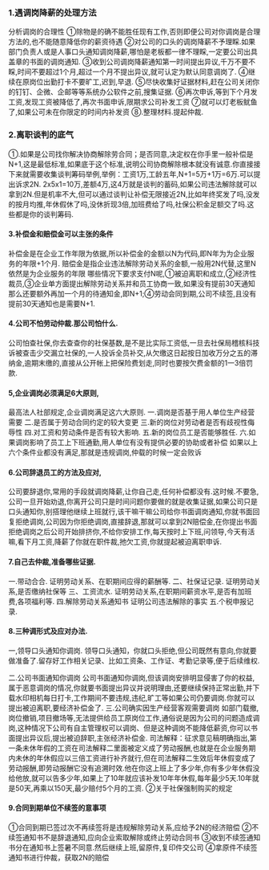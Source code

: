 ### 1.遇调岗降薪的处理方法

分析调岗的合理性
①除物是的确不能胜任现有工作,否则即便公司对你调岗是合理方法的,也不能随意降低你的薪资待遇
②对公司的口头的调岗降薪不予理睬.如果部门负责人或是人事口头通知调岗降薪,哪怕是老板都一律不理睬,一定要公司出具盖章的书面的调岗通知.
③收到公司调岗降薪通知第一时间提出异议,千万不要不睬,时间不要超过1个月,超过一个月不提出异议,就可认定为默认同意调岗了.
④继续在原岗位出勤打卡不要旷工,迟到,早退.
⑤尽快收集好证据材料,赶在公司关闭你的钉钉、企微、企邮等等系统办公软件之前,搜集证据.
⑥再次申诉,等到下个月发工资,发现工资被降低了,再次书面申诉,限期求公司补发工资
⑦就可以灯老板鱿鱼了,如果公可未在你限定的时间内补发资
⑧.整理材料.提起仲裁.

### 2.离职谈判的底气

①.如果是公司找你解决协商解除劳合同；是否同意,决定权在你手里一般补偿是N+1,这是最低标准,如果底于这个标准,说明公司协商解除根本就没有诚意.你直接接下来就需要收集谈判筹码举例,举例：工资1万,工龄五年,N+1=5万+1万=6万.可以提出诉求2N. 2x5x1=10万,差额4万,这4万就是谈判的蓄码,如果公司违法解除就可以拿到2N.但是机率不大,但可以通过谈判让补偿无限接近2N,比如年终奖发了吗,没发的按月均推,年休假休了吗,没休折现3倍,加班费给了吗,社保公积金足额交了吗.这些都是你的谈判筹码.

#### 3.补偿金和赔偿金可以主张的条件
补偿金是在企业工作年限为依据,所以补偿金的金额以N为代码,即N年为为企业服务的年限+1个月.
赔偿金是指企业违法解除劳动关系的金额,一般用2N代替,这里N依然是为企业服务的年限
哪些情况下要求支付N呢,①被迫离职和成立,②经济性裁员,③企业单方面提出解除劳动关系并和员工协商一致,如果没有提前30天通知那么还要额外再加一个月的待通知金,即N+1;④劳动会同到期,公司不续签,且没有提前30天通知也是需要N+1.
#### 4.公司不怕劳动仲裁.那公司怕什么.
公司怕查社保,你去查查你的社保基数,是不是比实际工资低,一旦去社保局稽核科技诉被查击少交漏立社保的,一人投诉全员补交,从欠缴这日起按日加收万分之五的滞纳金,逾期末缴的,直接从公开帐上把保险费划走,同时也要按欠费金额的1一3倍罚款.
#### 5,企业调岗必须满足6大原则,
最高法人社部规定,企业调岗满足这六大原则.
一.调岗是否基于用人单位生产经营需要
二.是否属于劳动合同约定的较大变更
三.新的岗位对劳动者是否有歧视性侮辱性
四.对工资和劳动条件是否有较大影响.
五.新的岗位员工是否能够胜任.
六.如果调岗影响了员工上下班通勤,用人单位有没有提供必要的协助或者补偿
如果以上六个条件业都没有满足,那就是违规调岗,仲载的时候一定会败诉

#### 6.公司辞退员工的方法及应对,
公司要辞退你,常用的手段就调岗降薪,让你自己走,任何补偿都没有.这时候.不要急,公司一旦开始劝退,你离开公司只是时间问题你要做的就是收集证据,如果公司只是口头通知你,别搭理他继续上班就行,该干嘛干嘛公司给你书面调岗通知,你就书面回复拒绝调岗,公司因为你拒绝调岗,直接辞退,那就可以拿到2N赔偿金,在你提出书面拒绝调岗之后公司开始排挤你,不给你安排工作,每天按时上下班,问领导,今天有活嘛,看下月工资,降薪了你就在职件裁,扡欠工资,你就提起被迫离职申诉.
#### 7.自己去仲裁,准备哪些证据.
一.带动合合.
证明劳动关系、在职期间应得的薪酬等.
二、社保证记录.
证明劳动关系,是否缴纳社保等
三、工资流水.
证明劳动关系,在职期间薪资水平,是否有加班费,各项福利等.
四.解除劳动关系通知书
证明公司违法解除的事实
五.个税申报记录.
#### 8.三种调形式及应对办法.
一,领导口头通知你调岗.
领导口头通知，你就口头拒绝,但公司既然有意向,你就要做准备了.留存好工作相关记录、比如工资条、工作证、考勤记录等,便于后续维权.

二.公司书面通知你调岗
公司书面通知你调岗,但该调岗安排明显侵害了你的权益,属于恶意调岗的情况,你就要书面提出异议并说明理由,还要继续保持正常出勤,并下载水印相机每日打卡,工作期间不要违规,违纪,旷工等如果公司仍要调岗.你就可以提出被迫离职,要经济补偿金了.
三.公司确实因生产经营客观需要调岗
如部门载撤,岗位撤销,项目撤场等,无法提供给员工原岗位工作,通俗说是因为公司的问题造成调岗,这种情况下公司有自主管理权可以调岗、但是这种调岗不能降低薪资,你可以书面提出异议后,提出被迫辞职,主张经济补偿金.
司法解释：征求意见稿明确指出,第一条未休年假的工资在司法解释二里面被定义成了劳动报酬,也就是在企业服务期内未休的年休假应以三倍工资进行补齐就行,但在司法解释二生效后年休假变成了劳动报酬,即劳动报酬它没有追溯时效.他在你这上班上了多少年,你有多少年休假没给他放,就可以告多少年,如果上了10年就应该补发10年年休假,每年最少5天.10年就是50天,再乘以150天,最少赔付5个月的工资.
②关于社保强制购买的规定
#### 9.合同到期单位不续签的意事项
①合同到期已签过次不再续签将是违规解除劳动关系,应给予2N的经济赔偿
②不续签通知书不是辞退通知,应向企业索取解除或终止劳动合同书
③收到不续签通知书分在通知书上签暑不同意.然后继续上班,留原件,复印件交公司
④拿原件不续签通知书进行仲裁，获取2N的赔偿

